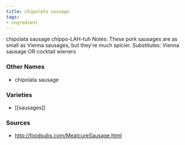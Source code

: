 ```yaml
---
title: chipolata sausage
tags:
- ingredient
---
```

chipolata sausage chippo-LAH-tuh Notes: These pork sausages are as small as Vienna sausages, but they're much spicier. Substitutes: Vienna sausage OR cocktail wieners

### Other Names

* chipolata sausage

### Varieties

* [[sausages]]

### Sources
* http://foodsubs.com/MeatcureSausage.html
